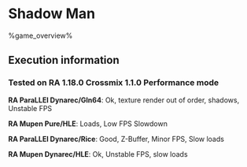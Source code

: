 # Shadow Man 

%game_overview%

## Execution information

### Tested on RA 1.18.0 Crossmix 1.1.0 Performance mode

**RA ParaLLEl Dynarec/Gln64**: Ok, texture render out of order, shadows, Unstable FPS

**RA Mupen Pure/HLE**: Loads, Low FPS Slowdown

**RA ParaLLEl Dynarec/Rice**: Good, Z-Buffer, Minor FPS, Slow loads

**RA Mupen Dynarec/HLE**: Ok, Unstable FPS, slow loads